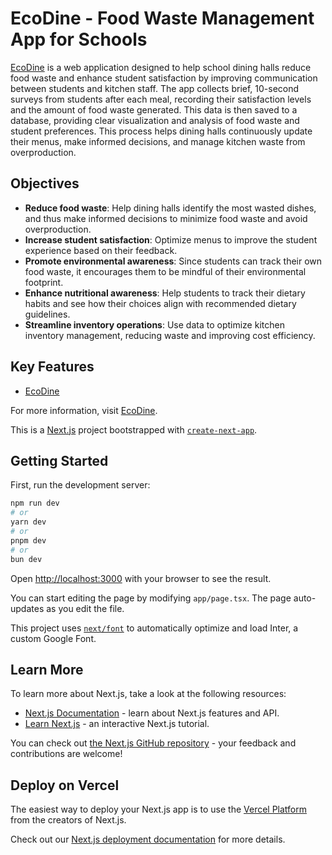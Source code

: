 # EcoDine - Food Waste Management App for Schools

[EcoDine](https://eco-dine.vercel.app/) is a web application designed to help school dining halls reduce food waste and enhance student satisfaction by improving communication between students and kitchen staff. The app collects brief, 10-second surveys from students after each meal, recording their satisfaction levels and the amount of food waste generated. This data is then saved to a database, providing clear visualization and analysis of food waste and student preferences. This process helps dining halls continuously update their menus, make informed decisions, and manage kitchen waste from overproduction.

## Objectives

- **Reduce food waste**: Help dining halls identify the most wasted dishes, and thus make informed decisions to minimize food waste and avoid overproduction.
- **Increase student satisfaction**: Optimize menus to improve the student experience based on their feedback.
- **Promote environmental awareness**: Since students can track their own food waste, it encourages them to be mindful of their environmental footprint.
- **Enhance nutritional awareness**: Help students to track their dietary habits and see how their choices align with recommended dietary guidelines.
- **Streamline inventory operations**: Use data to optimize kitchen inventory management, reducing waste and improving cost efficiency.

## Key Features

- [EcoDine](https://eco-dine.vercel.app/)

For more information, visit [EcoDine](https://eco-dine.vercel.app/).

This is a [Next.js](https://nextjs.org/) project bootstrapped with [`create-next-app`](https://github.com/vercel/next.js/tree/canary/packages/create-next-app).

## Getting Started

First, run the development server:

```bash
npm run dev
# or
yarn dev
# or
pnpm dev
# or
bun dev
```

Open [http://localhost:3000](http://localhost:3000) with your browser to see the result.

You can start editing the page by modifying `app/page.tsx`. The page auto-updates as you edit the file.

This project uses [`next/font`](https://nextjs.org/docs/basic-features/font-optimization) to automatically optimize and load Inter, a custom Google Font.

## Learn More

To learn more about Next.js, take a look at the following resources:

- [Next.js Documentation](https://nextjs.org/docs) - learn about Next.js features and API.
- [Learn Next.js](https://nextjs.org/learn) - an interactive Next.js tutorial.

You can check out [the Next.js GitHub repository](https://github.com/vercel/next.js/) - your feedback and contributions are welcome!

## Deploy on Vercel

The easiest way to deploy your Next.js app is to use the [Vercel Platform](https://vercel.com/new?utm_medium=default-template&filter=next.js&utm_source=create-next-app&utm_campaign=create-next-app-readme) from the creators of Next.js.

Check out our [Next.js deployment documentation](https://nextjs.org/docs/deployment) for more details.
